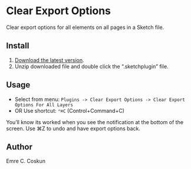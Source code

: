 # Clear Export Options

Clear export options for all elements on all pages in a Sketch file.

## Install

1. [Download the latest version](https://github.com/emrerussia/sketch-clear-export-options/archive/master.zip).
2. Unzip downloaded file and double click the “.sketchplugin” file.

## Usage

- Select from menu: `Plugins -> Clear Export Options -> Clear Export Options For All Layers`
- OR Use shortcut: `⌃⌘C` (Control+Command+C)

You’ll know its worked when you see the notification at the bottom of the screen. Use ⌘Z to undo and have export options back.

## Author

Emre C. Coskun


